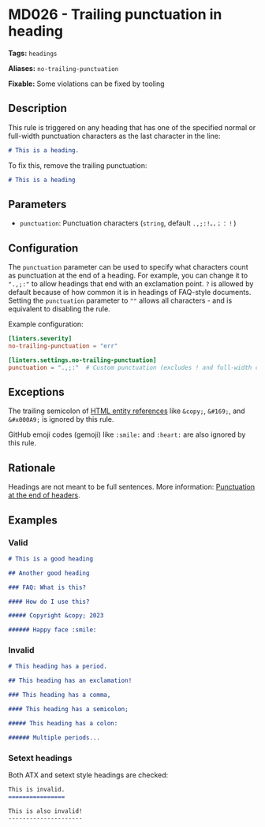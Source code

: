 # MD026 - Trailing punctuation in heading

**Tags:** `headings`

**Aliases:** `no-trailing-punctuation`

**Fixable:** Some violations can be fixed by tooling

## Description

This rule is triggered on any heading that has one of the specified normal or
full-width punctuation characters as the last character in the line:

```markdown
# This is a heading.
```

To fix this, remove the trailing punctuation:

```markdown
# This is a heading
```

## Parameters

- `punctuation`: Punctuation characters (`string`, default `.,;:!。，；：！`)

## Configuration

The `punctuation` parameter can be used to specify what characters count
as punctuation at the end of a heading. For example, you can change it to
`".,;:"` to allow headings that end with an exclamation point. `?` is
allowed by default because of how common it is in headings of FAQ-style
documents. Setting the `punctuation` parameter to `""` allows all characters -
and is equivalent to disabling the rule.

Example configuration:

```toml
[linters.severity]
no-trailing-punctuation = "err"

[linters.settings.no-trailing-punctuation]
punctuation = ".,;:"  # Custom punctuation (excludes ! and full-width chars)
```

## Exceptions

The trailing semicolon of [HTML entity references][html-entity-references]
like `&copy;`, `&#169;`, and `&#x000A9;` is ignored by this rule.

GitHub emoji codes (gemoji) like `:smile:` and `:heart:` are also ignored
by this rule.

## Rationale

Headings are not meant to be full sentences. More information:
[Punctuation at the end of headers][end-punctuation].

## Examples

### Valid

```markdown
# This is a good heading

## Another good heading

### FAQ: What is this?

#### How do I use this?

##### Copyright &copy; 2023

###### Happy face :smile:
```

### Invalid

```markdown
# This heading has a period.

## This heading has an exclamation!

### This heading has a comma,

#### This heading has a semicolon;

##### This heading has a colon:

###### Multiple periods...
```

### Setext headings

Both ATX and setext style headings are checked:

```markdown
This is invalid.
================

This is also invalid!
---------------------
```

[end-punctuation]: https://cirosantilli.com/markdown-style-guide#punctuation-at-the-end-of-headers
[html-entity-references]: https://en.wikipedia.org/wiki/List_of_XML_and_HTML_character_entity_references
